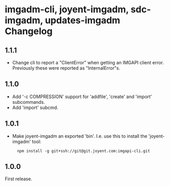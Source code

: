 # imgadm-cli, joyent-imgadm, sdc-imgadm, updates-imgadm Changelog

## 1.1.1

- Change cli to report a "ClientError" when getting an IMGAPI client error.
  Previously these were reported as "InternalError"s.


## 1.1.0

- Add '-c COMPRESSION' support for 'addfile', 'create' and 'import'
  subcommands.
- Add 'import' subcmd.


## 1.0.1

- Make joyent-imgadm an exported 'bin'. I.e. use this to install the
  'joyent-imgadm' tool:

        npm install -g git+ssh://git@git.joyent.com:imgapi-cli.git

## 1.0.0

First release.
